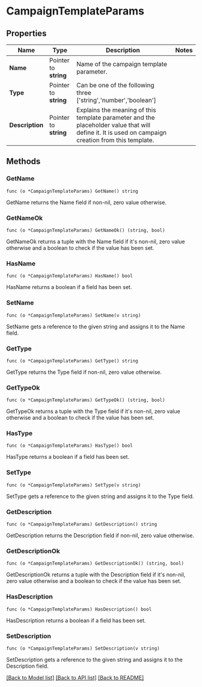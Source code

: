# CampaignTemplateParams

## Properties

Name | Type | Description | Notes
------------ | ------------- | ------------- | -------------
**Name** | Pointer to **string** | Name of the campaign template parameter. | 
**Type** | Pointer to **string** | Can be one of the following three [&#39;string&#39;,&#39;number&#39;,&#39;boolean&#39;] | 
**Description** | Pointer to **string** | Explains the meaning of this template parameter and the placeholder value that will define it. It is used on campaign creation from this template. | 

## Methods

### GetName

`func (o *CampaignTemplateParams) GetName() string`

GetName returns the Name field if non-nil, zero value otherwise.

### GetNameOk

`func (o *CampaignTemplateParams) GetNameOk() (string, bool)`

GetNameOk returns a tuple with the Name field if it's non-nil, zero value otherwise
and a boolean to check if the value has been set.

### HasName

`func (o *CampaignTemplateParams) HasName() bool`

HasName returns a boolean if a field has been set.

### SetName

`func (o *CampaignTemplateParams) SetName(v string)`

SetName gets a reference to the given string and assigns it to the Name field.

### GetType

`func (o *CampaignTemplateParams) GetType() string`

GetType returns the Type field if non-nil, zero value otherwise.

### GetTypeOk

`func (o *CampaignTemplateParams) GetTypeOk() (string, bool)`

GetTypeOk returns a tuple with the Type field if it's non-nil, zero value otherwise
and a boolean to check if the value has been set.

### HasType

`func (o *CampaignTemplateParams) HasType() bool`

HasType returns a boolean if a field has been set.

### SetType

`func (o *CampaignTemplateParams) SetType(v string)`

SetType gets a reference to the given string and assigns it to the Type field.

### GetDescription

`func (o *CampaignTemplateParams) GetDescription() string`

GetDescription returns the Description field if non-nil, zero value otherwise.

### GetDescriptionOk

`func (o *CampaignTemplateParams) GetDescriptionOk() (string, bool)`

GetDescriptionOk returns a tuple with the Description field if it's non-nil, zero value otherwise
and a boolean to check if the value has been set.

### HasDescription

`func (o *CampaignTemplateParams) HasDescription() bool`

HasDescription returns a boolean if a field has been set.

### SetDescription

`func (o *CampaignTemplateParams) SetDescription(v string)`

SetDescription gets a reference to the given string and assigns it to the Description field.


[[Back to Model list]](../README.md#documentation-for-models) [[Back to API list]](../README.md#documentation-for-api-endpoints) [[Back to README]](../README.md)


